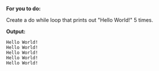 **For you to do:**

Create a do while loop that prints out "Hello World!" 5 times.

**Output:**

```
Hello World!
Hello World!
Hello World!
Hello World!
Hello World!
```